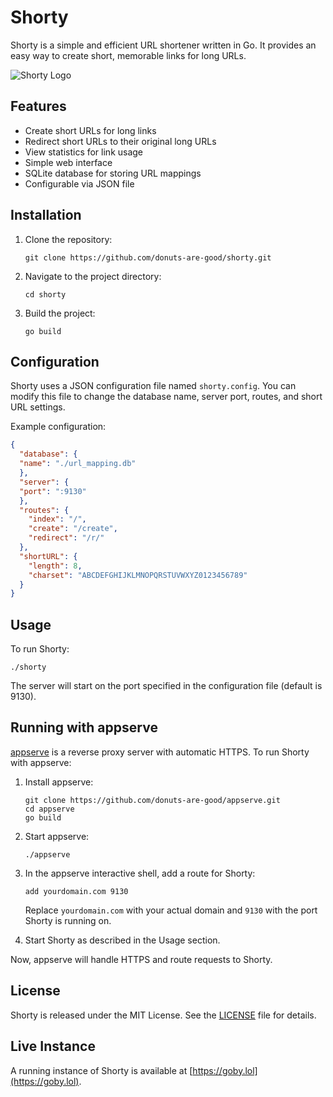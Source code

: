 # Shorty

Shorty is a simple and efficient URL shortener written in Go. It provides an easy way to create short, memorable links for long URLs.

![Shorty Logo](https://github-production-user-asset-6210df.s3.amazonaws.com/96031819/260317630-6dc584a5-eaa5-442d-8afe-1f04238caab8.png)

## Features

- Create short URLs for long links
- Redirect short URLs to their original long URLs
- View statistics for link usage
- Simple web interface
- SQLite database for storing URL mappings
- Configurable via JSON file

## Installation

1. Clone the repository:
   ```
   git clone https://github.com/donuts-are-good/shorty.git
   ```

2. Navigate to the project directory:
   ```
   cd shorty
   ```

3. Build the project:
   ```
   go build
   ```

## Configuration

Shorty uses a JSON configuration file named `shorty.config`. You can modify this file to change the database name, server port, routes, and short URL settings.

Example configuration:

```json
{
  "database": {
  "name": "./url_mapping.db"
  },
  "server": {
  "port": ":9130"
  },
  "routes": {
    "index": "/",
    "create": "/create",
    "redirect": "/r/"
  },
  "shortURL": {
    "length": 8,
    "charset": "ABCDEFGHIJKLMNOPQRSTUVWXYZ0123456789"
  }
}
```
## Usage

To run Shorty:

```
./shorty
```

The server will start on the port specified in the configuration file (default is 9130).

## Running with appserve

[appserve](https://github.com/donuts-are-good/appserve) is a reverse proxy server with automatic HTTPS. To run Shorty with appserve:

1. Install appserve:
   ```
   git clone https://github.com/donuts-are-good/appserve.git
   cd appserve
   go build
   ```

2. Start appserve:
   ```
   ./appserve
   ```

3. In the appserve interactive shell, add a route for Shorty:
   ```
   add yourdomain.com 9130
   ```
   Replace `yourdomain.com` with your actual domain and `9130` with the port Shorty is running on.

4. Start Shorty as described in the Usage section.

Now, appserve will handle HTTPS and route requests to Shorty.

## License

Shorty is released under the MIT License. See the [LICENSE](LICENSE) file for details.

## Live Instance

A running instance of Shorty is available at [https://goby.lol](https://goby.lol).
